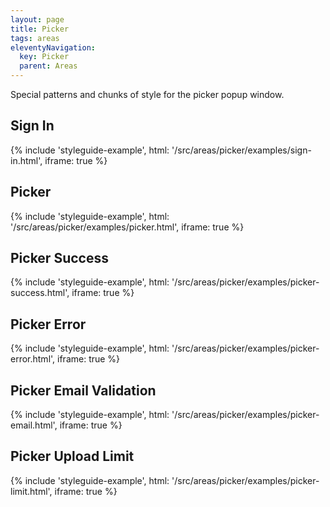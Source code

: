 ```yaml
---
layout: page
title: Picker
tags: areas
eleventyNavigation:
  key: Picker
  parent: Areas
---
```


Special patterns and chunks of style for the picker popup window.

## Sign In

{%
	include 'styleguide-example', html: '/src/areas/picker/examples/sign-in.html',
	iframe: true
%}

## Picker

{%
	include 'styleguide-example', html: '/src/areas/picker/examples/picker.html',
	iframe: true
%}

## Picker Success

{%
	include 'styleguide-example', html: '/src/areas/picker/examples/picker-success.html',
	iframe: true
%}

## Picker Error

{%
	include 'styleguide-example', html: '/src/areas/picker/examples/picker-error.html',
	iframe: true
%}

## Picker Email Validation

{%
	include 'styleguide-example', html: '/src/areas/picker/examples/picker-email.html',
	iframe: true
%}

## Picker Upload Limit

{%
	include 'styleguide-example', html: '/src/areas/picker/examples/picker-limit.html',
	iframe: true
%}
